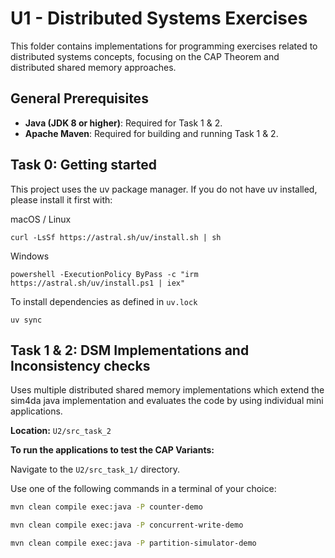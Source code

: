 # U1 - Distributed Systems Exercises

This folder contains implementations for programming exercises related to distributed systems concepts, focusing on the CAP Theorem and distributed shared memory approaches.

## General Prerequisites

*   **Java (JDK 8 or higher)**: Required for Task 1 & 2.
*   **Apache Maven**: Required for building and running Task 1 & 2.

## Task 0: Getting started

This project uses the uv package manager. If you do not have uv installed, please
install it first with:

macOS / Linux
``` 
curl -LsSf https://astral.sh/uv/install.sh | sh
```

Windows
```
powershell -ExecutionPolicy ByPass -c "irm https://astral.sh/uv/install.ps1 | iex"
```
To install dependencies as defined in `uv.lock`
```
uv sync
```

## Task 1 & 2: DSM Implementations and Inconsistency checks

Uses multiple distributed shared memory implementations which extend the sim4da java implementation and evaluates the code by using individual mini applications.

**Location:** `U2/src_task_2`

**To run the applications to test the CAP Variants:**

Navigate to the `U2/src_task_1/` directory.

Use one of the following commands in a terminal of your choice:
```bash
mvn clean compile exec:java -P counter-demo
```
```bash
mvn clean compile exec:java -P concurrent-write-demo
```
```bash
mvn clean compile exec:java -P partition-simulator-demo
```